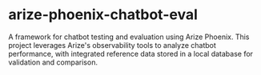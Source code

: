 # arize-phoenix-chatbot-eval
A framework for chatbot testing and evaluation using Arize Phoenix. This project leverages Arize's observability tools to analyze chatbot performance, with integrated reference data stored in a local database for validation and comparison.
